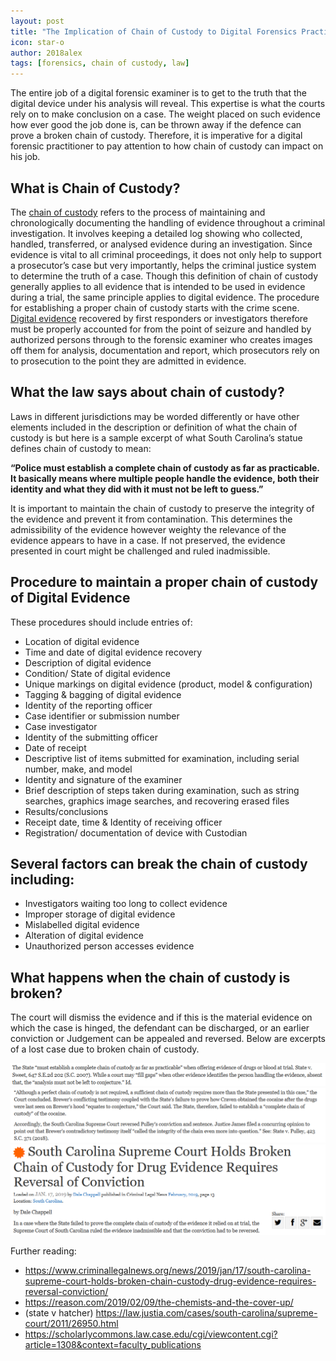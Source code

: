 ```yaml
---
layout: post
title: "The Implication of Chain of Custody to Digital Forensics Practitioners"
icon: star-o
author: 2018alex
tags: [forensics, chain of custody, law]
---
```

The entire job of a digital forensic examiner is to get to the truth that the digital device under his analysis will reveal. This expertise is what the courts rely on to make conclusion on a case. The weight placed on such evidence how ever good the job done is, can be thrown away if the defence can prove a broken chain of custody. Therefore, it is imperative for a digital forensic practitioner to pay attention to how chain of custody can impact on his job.

## What is Chain of Custody?
The [chain of custody](https://en.wikipedia.org/wiki/Chain_of_custody) refers to the process of maintaining and chronologically documenting the handling of evidence throughout a criminal investigation. It involves keeping a detailed log showing who collected, handled, transferred, or analysed evidence during an investigation. Since evidence is vital to all criminal proceedings, it does not only help to support a prosecutor’s case but very importantly, helps the criminal justice system to determine the truth of a case. 
Though this definition of chain of custody generally applies to all evidence that is intended to be used in evidence during a trial, the same principle applies to digital evidence. The procedure for establishing a proper chain of custody starts with the crime scene. [Digital evidence](https://en.wikipedia.org/wiki/Digital_evidence) recovered by first responders or investigators therefore must be properly accounted for from the point of seizure and handled by authorized persons through to the forensic examiner who creates images off them for analysis, documentation and report, which prosecutors rely on to prosecution to the point they are admitted in evidence. 

## What the law says about chain of custody?
Laws in different jurisdictions may be worded differently or have other elements included in the description or definition of what the chain of custody is but here is a sample excerpt of what South Carolina’s statue defines chain of custody to mean:

**“Police must establish a complete chain of custody as far as practicable. It basically means where multiple people handle the evidence, both their identity and what they did with it must not be left to guess.”**

It is important to maintain the chain of custody to preserve the integrity of the evidence and prevent it from contamination. This determines the admissibility of the evidence however weighty the relevance of the evidence appears to have in a case. If not preserved, the evidence presented in court might be challenged and ruled inadmissible. 


## Procedure to maintain a proper chain of custody of Digital Evidence 
These procedures should include entries of:
* Location of digital evidence
* Time and date of digital evidence recovery
* Description of digital evidence
* Condition/ State of digital evidence
* Unique markings on digital evidence (product, model & configuration)
* Tagging & bagging of digital evidence
* Identity of the reporting officer
* Case identifier or submission number
* Case investigator
* Identity of the submitting officer
* Date of receipt
* Descriptive list of items submitted for examination, including serial number, make, and model
* Identity and signature of the examiner
* Brief description of steps taken during examination, such as string searches, graphics image searches, and recovering erased files
* Results/conclusions
* Receipt date, time & Identity of receiving officer
* Registration/ documentation of device with Custodian 

## Several factors can break the chain of custody including:
*	Investigators waiting too long to collect evidence
*	Improper storage of digital evidence
*	Mislabelled digital evidence
*	Alteration of digital evidence
*	Unauthorized person accesses evidence

## What happens when the chain of custody is broken? 
The court will dismiss the evidence and if this is the material evidence on which the case is hinged, the defendant can be discharged, or an earlier conviction or Judgement can be appealed and reversed. Below are excerpts of a lost case due to broken chain of custody.

![coc_law.png](img/news/coc_law.png)
![ruling_coc_case.png](img/news/ruling_coc_case.png)
![SouthCarolina.png](img/news/SouthCarolina.png)
 
 
 
Further reading:
* https://www.criminallegalnews.org/news/2019/jan/17/south-carolina-supreme-court-holds-broken-chain-custody-drug-evidence-requires-reversal-conviction/
* https://reason.com/2019/02/09/the-chemists-and-the-cover-up/
* (state v hatcher) https://law.justia.com/cases/south-carolina/supreme-court/2011/26950.html
* https://scholarlycommons.law.case.edu/cgi/viewcontent.cgi?article=1308&context=faculty_publications

